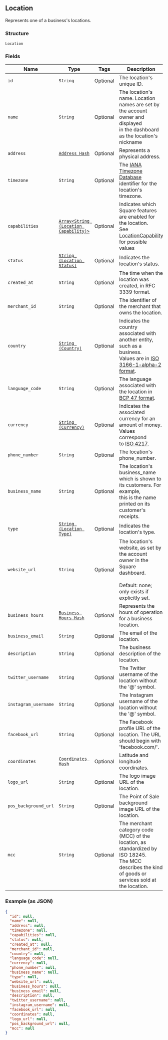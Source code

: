 ## Location

Represents one of a business's locations.

### Structure

`Location`

### Fields

| Name | Type | Tags | Description |
|  --- | --- | --- | --- |
| `id` | `String` | Optional | The location's unique ID. |
| `name` | `String` | Optional | The location's name. Location names are set by the account owner and displayed<br>in the dashboard as the location's nickname |
| `address` | [`Address Hash`](/doc/models/address.md) | Optional | Represents a physical address. |
| `timezone` | `String` | Optional | The [IANA Timezone Database](https://www.iana.org/time-zones)<br>identifier for the location's timezone. |
| `capabilities` | [`Array<String (Location Capability)>`](/doc/models/location-capability.md) | Optional | Indicates which Square features are enabled for the location.<br>See [LocationCapability](#type-locationcapability) for possible values |
| `status` | [`String (Location Status)`](/doc/models/location-status.md) | Optional | Indicates the location's status. |
| `created_at` | `String` | Optional | The time when the location was created, in RFC 3339 format. |
| `merchant_id` | `String` | Optional | The identifier of the merchant that owns the location. |
| `country` | [`String (Country)`](/doc/models/country.md) | Optional | Indicates the country associated with another entity, such as a business.<br>Values are in [ISO 3166-1-alpha-2 format](http://www.iso.org/iso/home/standards/country_codes.htm). |
| `language_code` | `String` | Optional | The language associated with the location in<br>[BCP 47 format](https://tools.ietf.org/html/bcp47#appendix-A). |
| `currency` | [`String (Currency)`](/doc/models/currency.md) | Optional | Indicates the associated currency for an amount of money. Values correspond<br>to [ISO 4217](https://wikipedia.org/wiki/ISO_4217). |
| `phone_number` | `String` | Optional | The location's phone_number. |
| `business_name` | `String` | Optional | The location's business_name which is shown to its customers. For example,<br>this is the name printed on its customer's receipts. |
| `type` | [`String (Location Type)`](/doc/models/location-type.md) | Optional | Indicates the location's type. |
| `website_url` | `String` | Optional | The location's website, as set by the account owner in the Square dashboard.<br><br>Default: none; only exists if explicitly set. |
| `business_hours` | [`Business Hours Hash`](/doc/models/business-hours.md) | Optional | Represents the hours of operation for a business location. |
| `business_email` | `String` | Optional | The email of the location. |
| `description` | `String` | Optional | The business description of the location. |
| `twitter_username` | `String` | Optional | The Twitter username of the location without the '&#64;' symbol. |
| `instagram_username` | `String` | Optional | The Instagram username of the location without the '&#64;' symbol. |
| `facebook_url` | `String` | Optional | The Facebook profile URL of the location. The URL should begin with 'facebook.com/'. |
| `coordinates` | [`Coordinates Hash`](/doc/models/coordinates.md) | Optional | Latitude and longitude coordinates. |
| `logo_url` | `String` | Optional | The logo image URL of the location. |
| `pos_background_url` | `String` | Optional | The Point of Sale background image URL of the location. |
| `mcc` | `String` | Optional | The merchant category code (MCC) of the location, as standardized by ISO 18245.<br>The MCC describes the kind of goods or services sold at the location. |

### Example (as JSON)

```json
{
  "id": null,
  "name": null,
  "address": null,
  "timezone": null,
  "capabilities": null,
  "status": null,
  "created_at": null,
  "merchant_id": null,
  "country": null,
  "language_code": null,
  "currency": null,
  "phone_number": null,
  "business_name": null,
  "type": null,
  "website_url": null,
  "business_hours": null,
  "business_email": null,
  "description": null,
  "twitter_username": null,
  "instagram_username": null,
  "facebook_url": null,
  "coordinates": null,
  "logo_url": null,
  "pos_background_url": null,
  "mcc": null
}
```

